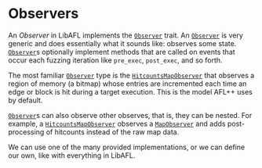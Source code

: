 # Observers

An *Observer* in LibAFL implements the
[`Observer`](https://docs.rs/libafl/latest/libafl/observers/trait.Observer.html) trait. An
[`Observer`](https://docs.rs/libafl/latest/libafl/observers/trait.Observer.html) is very
generic and does essentially what it sounds like: observes some state.
[`Observer`](https://docs.rs/libafl/latest/libafl/observers/trait.Observer.html)s
optionally implement methods that are called on events that occur each fuzzing iteration
like `pre_exec`, `post_exec`, and so forth.

The most familiar [`Observer`](https://docs.rs/libafl/latest/libafl/observers/trait.Observer.html)
type is the [`HitcountsMapObserver`](https://docs.rs/libafl/latest/libafl/observers/map/struct.HitcountsMapObserver.html) that observes a region of memory (a bitmap) whose entries are
incremented each time an edge or block is hit during a target execution. This is the
model AFL++ uses by default.

[`Observer`](https://docs.rs/libafl/latest/libafl/observers/trait.Observer.html)s can
also observe other observes, that is, they can be nested. For example, a [`HitcountsMapObserver`](https://docs.rs/libafl/latest/libafl/observers/map/struct.HitcountsMapObserver.html) observes a
[`MapObserver`](https://docs.rs/libafl/latest/libafl/observers/map/trait.MapObserver.html)
and adds post-processing of hitcounts instead of the raw map data.

We can use one of the many provided implementations, or we can define our own, like with
everything in LibAFL.
